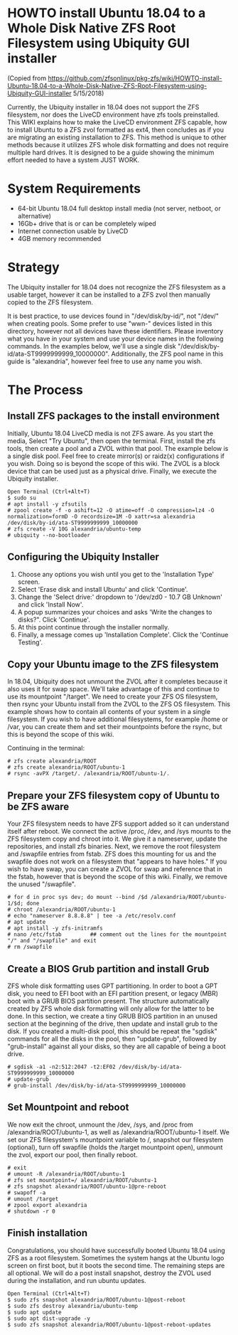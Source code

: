 # HOWTO install Ubuntu 18.04 to a Whole Disk Native ZFS Root Filesystem using Ubiquity GUI installer

(Copied from https://github.com/zfsonlinux/pkg-zfs/wiki/HOWTO-install-Ubuntu-18.04-to-a-Whole-Disk-Native-ZFS-Root-Filesystem-using-Ubiquity-GUI-installer 5/15/2018)

Currently, the Ubiquity installer in 18.04 does not support the ZFS filesystem, nor does the LiveCD environment have zfs tools preinstalled.  This WIKI explains how to make the LiveCD environment ZFS capable, how to install Ubuntu to a ZFS zvol formatted as ext4, then concludes as if you are migrating an existing installation to ZFS.  This method is unique to other methods because it utilizes ZFS whole disk formatting and does not require multiple hard drives.  It is designed to be a guide showing the minimum effort needed to have a system JUST WORK.  

# System Requirements

* 64-bit Ubuntu 18.04 full desktop install media (not server, netboot, or alternative)
* 16Gb+ drive that is or can be completely wiped
* Internet connection usable by LiveCD
* 4GB memory recommended



# Strategy

The Ubiquity installer for 18.04 does not recognize the ZFS filesystem as a usable target, however it can be installed to a ZFS zvol then manually copied to the ZFS filesystem.

It is best practice, to use devices found in "/dev/disk/by-id/", not "/dev/" when creating pools. Some prefer to use "wwn-" devices listed in this directory, however not all devices have these identifiers.  Please inventory what you have in your system and use your device names in the following commands.  In the examples below, we'll use a single disk "/dev/disk/by-id/ata-ST9999999999_10000000". Additionally, the ZFS pool name in this guide is "alexandria", however feel free to use any name you wish.  


# The Process
## Install ZFS packages to the install environment

Initially, Ubuntu 18.04 LiveCD media is not ZFS aware.  As you start the media, Select "Try Ubuntu", then open the terminal.  First, install the zfs tools, then create a pool and a ZVOL within that pool.  The example below is a single disk pool.  Feel free to create mirror(s) or raidz(x) configurations if you wish.  Doing so is beyond the scope of this wiki.  The ZVOL is a block device that can be used just as a physical drive.  Finally, we execute the Ubiquity installer.

```
Open Terminal (Ctrl+Alt+T)
$ sudo su
# apt install -y zfsutils
# zpool create -f -o ashift=12 -O atime=off -O compression=lz4 -O normalization=formD -O recordsize=1M -O xattr=sa alexandria /dev/disk/by-id/ata-ST9999999999_10000000
# zfs create -V 10G alexandria/ubuntu-temp
# ubiquity --no-bootloader
```

## Configuring the Ubiquity Installer
1. Choose any options you wish until you get to the 'Installation Type' screen.
2. Select 'Erase disk and install Ubuntu' and click 'Continue'.
3. Change the 'Select drive:' dropdown to '/dev/zd0 - 10.7 GB Unknown' and click 'Install Now'.
4. A popup summarizes your choices and asks 'Write the changes to disks?".  Click 'Continue'.
5. At this point continue through the installer normally.
6. Finally, a message comes up 'Installation Complete'.  Click the 'Continue Testing'.

## Copy your Ubuntu image to the ZFS filesystem

In 18.04, Ubiquity does not unmount the ZVOL after it completes because it also uses it for swap space.  We'll take advantage of this and continue to use its mountpoint "/target".  We need to create your ZFS OS filesystem, then rsync your Ubuntu install from the ZVOL to the ZFS OS filesystem.  This example shows how to contain all contents of your system in a single filesystem.  If you wish to have additional filesystems, for example /home or /var, you can create them and set their mountpoints before the rsync, but this is beyond the scope of this wiki.

Continuing in the terminal:
````
# zfs create alexandria/ROOT
# zfs create alexandria/ROOT/ubuntu-1
# rsync -avPX /target/. /alexandria/ROOT/ubuntu-1/.
````
## Prepare your ZFS filesystem copy of Ubuntu to be ZFS aware

Your ZFS filesystem needs to have ZFS support added so it can understand itself after reboot. We connect the active /proc, /dev, and /sys mounts to the ZFS filesystem copy and chroot into it.  We give it a nameserver, update the repositories, and install zfs binaries.  Next, we remove the root filesystem and /swapfile entries from fstab.  ZFS does this mounting for us and the swapfile does not work on a filesystem that "appears to have holes."  If you wish to have swap, you can create a ZVOL for swap and reference that in the fstab, however that is beyond the scope of this wiki.  Finally, we remove the unused "/swapfile".
````
# for d in proc sys dev; do mount --bind /$d /alexandria/ROOT/ubuntu-1/$d; done
# chroot /alexandria/ROOT/ubuntu-1
# echo "nameserver 8.8.8.8" | tee -a /etc/resolv.conf
# apt update
# apt install -y zfs-initramfs
# nano /etc/fstab         ## comment out the lines for the mountpoint "/" and "/swapfile" and exit
# rm /swapfile
````

## Create a BIOS Grub partition and install Grub

ZFS whole disk formatting uses GPT partitioning.  In order to boot a GPT disk, you need to EFI boot with an EFI partition present, or legacy (MBR) boot with a GRUB BIOS partition present.  The structure automatically created by ZFS whole disk formatting will only allow for the latter to be done.  In this section, we create a tiny GRUB BIOS partition in an unused section at the beginning of the drive, then update and install grub to the disk.  If you created a multi-disk pool, this should be repeat the "sgdisk" commands for all the disks in the pool, then "update-grub", followed by "grub-install" against all your disks, so they are all capable of being a boot drive.
````
# sgdisk -a1 -n2:512:2047 -t2:EF02 /dev/disk/by-id/ata-ST9999999999_10000000
# update-grub
# grub-install /dev/disk/by-id/ata-ST9999999999_10000000
````
## Set Mountpoint and reboot
We now exit the chroot, unmount the /dev, /sys, and /proc from /alexandria/ROOT/ubuntu-1, as well as /alexandria/ROOT/ubuntu-1 itself.  We set our ZFS filesystem's mountpoint variable to /, snapshot our filesystem (optional), turn off swapfile (holds the /target mountpoint open), unmount the zvol, export our pool, then finally reboot.

````
# exit
# umount -R /alexandria/ROOT/ubuntu-1
# zfs set mountpoint=/ alexandria/ROOT/ubuntu-1
# zfs snapshot alexandria/ROOT/ubuntu-1@pre-reboot
# swapoff -a
# umount /target   
# zpool export alexandria  
# shutdown -r 0
````
## Finish installation

Congratulations, you should have successfully booted Ubuntu 18.04 using ZFS as a root filesystem.  Sometimes the system hangs at the Ubuntu logo screen on first boot, but it boots the second time.  The remaining steps are all optional.  We will do a post install snapshot, destroy the ZVOL used during the installation, and run ubuntu updates.

````
Open Terminal (Ctrl+Alt+T) 
$ sudo zfs snapshot alexandria/ROOT/ubuntu-1@post-reboot
$ sudo zfs destroy alexandria/ubuntu-temp
$ sudo apt update
$ sudo apt dist-upgrade -y
$ sudo zfs snapshot alexandria/ROOT/ubuntu-1@post-reboot-updates
````

